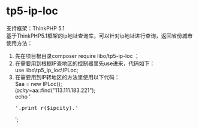 # tp5-ip-loc
支持框架：ThinkPHP 5.1    
基于ThinkPHP5.1框架的ip地址查询库，可以针对ip地址进行查询，返回省份城市  
使用方法：  
1. 先在项目根目录composer require libo/tp5-ip-loc ；  
2. 在需要用到根据IP查地区的控制器里先use进来，代码如下：  
use libo\tp5_ip_loc\IPLoc;   
3. 在需要用到IP转地区的方法里使用以下代码：   
        $aa = new IPLoc();  
        $ipcity=$aa::find("113.111.183.221");  
        echo '<pre>'.print_r($ipcity).'</pre>';

